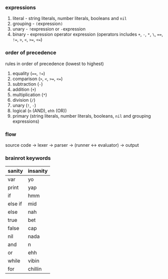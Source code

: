 ### expressions

1. literal - string literals, number literals, booleans and `nil`
2. grouping - `(`expression`)`
3. unary - `!`expression or `-`expression
4. binary - expression operator expression (operators includes `+`, `-`, `*`, `\`, `==`, `!=`, `>`, `<`, `>=`, `<=`)

### order of precedence

rules in order of precedence (lowest to highest)

1. equality (`==`, `!=`)
2. comparison (`>`, `<`, `>=`, `<=`)
3. subtraction (`-`)
4. addition (`+`)
5. multiplication (`*`)
6. division (`/`)
7. unary (`!`, `-`)
8. logical (`n` (AND), `ehh` (OR))
9. primary (string literals, number literals, booleans, `nil` and grouping expressions)

### flow

source code -> lexer -> parser -> (runner <-> evaluator) -> output

### brainrot keywords

| sanity  | insanity |
| ------- | -------- |
| var     | yo       |
| print   | yap      |
| if      | hmm      |
| else if | mid      |
| else    | nah      |
| true    | bet      |
| false   | cap      |
| nil     | nada     |
| and     | n        |
| or      | ehh      |
| while   | vibin    |
| for     | chillin  |
